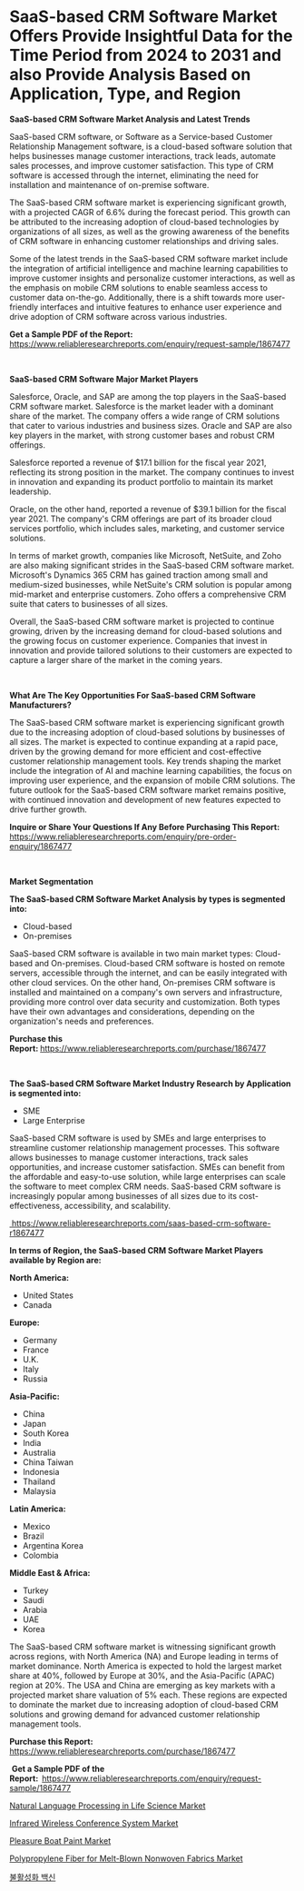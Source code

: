 <p><h1>SaaS-based CRM Software Market Offers Provide Insightful Data for the Time Period from 2024 to 2031 and also Provide Analysis Based on Application, Type, and Region</h1></p><p><strong>SaaS-based CRM Software Market Analysis and Latest Trends</strong></p>
<p><p>SaaS-based CRM software, or Software as a Service-based Customer Relationship Management software, is a cloud-based software solution that helps businesses manage customer interactions, track leads, automate sales processes, and improve customer satisfaction. This type of CRM software is accessed through the internet, eliminating the need for installation and maintenance of on-premise software.</p><p>The SaaS-based CRM software market is experiencing significant growth, with a projected CAGR of 6.6% during the forecast period. This growth can be attributed to the increasing adoption of cloud-based technologies by organizations of all sizes, as well as the growing awareness of the benefits of CRM software in enhancing customer relationships and driving sales.</p><p>Some of the latest trends in the SaaS-based CRM software market include the integration of artificial intelligence and machine learning capabilities to improve customer insights and personalize customer interactions, as well as the emphasis on mobile CRM solutions to enable seamless access to customer data on-the-go. Additionally, there is a shift towards more user-friendly interfaces and intuitive features to enhance user experience and drive adoption of CRM software across various industries.</p></p>
<p><strong>Get a Sample PDF of the Report:&nbsp;</strong> <a href="https://www.reliableresearchreports.com/enquiry/request-sample/1867477">https://www.reliableresearchreports.com/enquiry/request-sample/1867477</a></p>
<p>&nbsp;</p>
<p><strong>SaaS-based CRM Software Major Market Players</strong></p>
<p><p>Salesforce, Oracle, and SAP are among the top players in the SaaS-based CRM software market. Salesforce is the market leader with a dominant share of the market. The company offers a wide range of CRM solutions that cater to various industries and business sizes. Oracle and SAP are also key players in the market, with strong customer bases and robust CRM offerings.</p><p>Salesforce reported a revenue of $17.1 billion for the fiscal year 2021, reflecting its strong position in the market. The company continues to invest in innovation and expanding its product portfolio to maintain its market leadership.</p><p>Oracle, on the other hand, reported a revenue of $39.1 billion for the fiscal year 2021. The company's CRM offerings are part of its broader cloud services portfolio, which includes sales, marketing, and customer service solutions.</p><p>In terms of market growth, companies like Microsoft, NetSuite, and Zoho are also making significant strides in the SaaS-based CRM software market. Microsoft's Dynamics 365 CRM has gained traction among small and medium-sized businesses, while NetSuite's CRM solution is popular among mid-market and enterprise customers. Zoho offers a comprehensive CRM suite that caters to businesses of all sizes.</p><p>Overall, the SaaS-based CRM software market is projected to continue growing, driven by the increasing demand for cloud-based solutions and the growing focus on customer experience. Companies that invest in innovation and provide tailored solutions to their customers are expected to capture a larger share of the market in the coming years.</p></p>
<p>&nbsp;</p>
<p><strong>What Are The Key Opportunities For SaaS-based CRM Software Manufacturers?</strong></p>
<p><p>The SaaS-based CRM software market is experiencing significant growth due to the increasing adoption of cloud-based solutions by businesses of all sizes. The market is expected to continue expanding at a rapid pace, driven by the growing demand for more efficient and cost-effective customer relationship management tools. Key trends shaping the market include the integration of AI and machine learning capabilities, the focus on improving user experience, and the expansion of mobile CRM solutions. The future outlook for the SaaS-based CRM software market remains positive, with continued innovation and development of new features expected to drive further growth.</p></p>
<p><strong>Inquire or Share Your Questions If Any Before Purchasing This Report:</strong> <a href="https://www.reliableresearchreports.com/enquiry/pre-order-enquiry/1867477">https://www.reliableresearchreports.com/enquiry/pre-order-enquiry/1867477</a></p>
<p>&nbsp;</p>
<p><strong>Market Segmentation</strong></p>
<p><strong>The SaaS-based CRM Software Market Analysis by types is segmented into:</strong></p>
<p><ul><li>Cloud-based</li><li>On-premises</li></ul></p>
<p><p>SaaS-based CRM software is available in two main market types: Cloud-based and On-premises. Cloud-based CRM software is hosted on remote servers, accessible through the internet, and can be easily integrated with other cloud services. On the other hand, On-premises CRM software is installed and maintained on a company's own servers and infrastructure, providing more control over data security and customization. Both types have their own advantages and considerations, depending on the organization's needs and preferences.</p></p>
<p><strong>Purchase this Report:&nbsp;</strong><a href="https://www.reliableresearchreports.com/purchase/1867477">https://www.reliableresearchreports.com/purchase/1867477</a></p>
<p>&nbsp;</p>
<p><strong>The SaaS-based CRM Software Market Industry Research by Application is segmented into:</strong></p>
<p><ul><li>SME</li><li>Large Enterprise</li></ul></p>
<p><p>SaaS-based CRM software is used by SMEs and large enterprises to streamline customer relationship management processes. This software allows businesses to manage customer interactions, track sales opportunities, and increase customer satisfaction. SMEs can benefit from the affordable and easy-to-use solution, while large enterprises can scale the software to meet complex CRM needs. SaaS-based CRM software is increasingly popular among businesses of all sizes due to its cost-effectiveness, accessibility, and scalability.</p></p>
<p><a href="https://www.reliableresearchreports.com/saas-based-crm-software-r1867477">&nbsp;https://www.reliableresearchreports.com/saas-based-crm-software-r1867477</a></p>
<p><strong>In terms of Region, the SaaS-based CRM Software Market Players available by Region are:</strong></p>
<p>
    <p> <strong> North America: </strong>
        <ul>
            <li>United States</li>
            <li>Canada</li>
        </ul>
        </p> 
    <p> <strong> Europe: </strong>
        <ul>
            <li>Germany</li>
            <li>France</li>
            <li>U.K.</li>
            <li>Italy</li>
            <li>Russia</li>
        </ul>
        </p> 
    <p> <strong> Asia-Pacific: </strong>
        <ul>
            <li>China</li>
            <li>Japan</li>
            <li>South Korea</li>
            <li>India</li>
            <li>Australia</li>
            <li>China Taiwan</li>
            <li>Indonesia</li>
            <li>Thailand</li>
            <li>Malaysia</li>
        </ul>
        </p> 
    <p> <strong> Latin America: </strong>
        <ul>
            <li>Mexico</li>
            <li>Brazil</li>
            <li>Argentina Korea</li>
            <li>Colombia</li>
        </ul>
        </p> 
    <p> <strong> Middle East & Africa: </strong>
        <ul>
            <li>Turkey</li>
            <li>Saudi</li>
            <li>Arabia</li>
            <li>UAE</li>
            <li>Korea</li>
        </ul>
    </p>
    </p>
<p><p>The SaaS-based CRM software market is witnessing significant growth across regions, with North America (NA) and Europe leading in terms of market dominance. North America is expected to hold the largest market share at 40%, followed by Europe at 30%, and the Asia-Pacific (APAC) region at 20%. The USA and China are emerging as key markets with a projected market share valuation of 5% each. These regions are expected to dominate the market due to increasing adoption of cloud-based CRM solutions and growing demand for advanced customer relationship management tools.</p></p>
<p><strong>Purchase this Report: </strong><a href="https://www.reliableresearchreports.com/purchase/1867477">https://www.reliableresearchreports.com/purchase/1867477</a></p>
<p>&nbsp;<strong>Get a Sample PDF of the Report:&nbsp;&nbsp;</strong><a href="https://www.reliableresearchreports.com/enquiry/request-sample/1867477">https://www.reliableresearchreports.com/enquiry/request-sample/1867477</a></p>
<p><strong></strong></p>
<p><p><a href="https://github.com/redneck06/Market-Research-Report-List-3/blob/main/natural-language-processing-in-life-science-market.md">Natural Language Processing in Life Science Market</a></p><p><a href="https://github.com/nicoletavirag/Market-Research-Report-List-3/blob/main/infrared-wireless-conference-system-market.md">Infrared Wireless Conference System Market</a></p><p><a href="https://www.linkedin.com/pulse/pleasure-boat-paint-market-size-global-industry-overview-guiamba-yabbe">Pleasure Boat Paint Market</a></p><p><a href="https://www.linkedin.com/pulse/polypropylene-fiber-melt-blown-nonwoven-fabrics-market-size-3sonc">Polypropylene Fiber for Melt-Blown Nonwoven Fabrics Market</a></p><p><a href="https://github.com/garnett961902/Market-Research-Report-List-1/blob/main/425401861734.md">불활성화 백신</a></p></p>